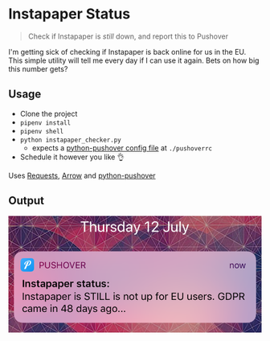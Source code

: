 # Instapaper Status 

> Check if Instapaper is _still_ down, and report this to Pushover 

I'm getting sick of checking if Instapaper is back online for us in the EU. This simple utility will tell me every day if I can use it again. Bets on how big this number gets?

## Usage

* Clone the project
* `pipenv install`
* `pipenv shell`
* `python instapaper_checker.py`
	* expects a [python-pushover config file](https://github.com/Thibauth/python-pushover#configuration) at `./pushoverrc`
* Schedule it however you like 👌

Uses [Requests](https://github.com/requests/requests), [Arrow](https://github.com/crsmithdev/arrow) and [python-pushover](https://github.com/Thibauth/python-pushover)

## Output 
![Pushover Notification](./pushover_output.png)
